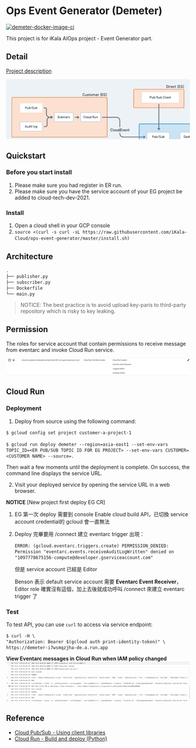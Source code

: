 # Ops Event Generator (Demeter)

[![demeter-docker-image-ci](https://github.com/iKala-Cloud/ops-event-generator/actions/workflows/docker-image.yml/badge.svg)](https://github.com/iKala-Cloud/ops-event-generator/actions/workflows/docker-image.yml)

This project is for iKala AIOps project - Event Generator part.

## Detail

[Project description](https://gcp.corp.ikala.tv/projects/gcp/wiki/Progress_MVP)

![](img/arch_eg.png)

## Quickstart

### Before you start install

1. Please make sure you had register in ER run. 
2. Please make sure you have the service account of your EG project be added to cloud-tech-dev-2021.
### Install

1. Open a cloud shell in your GCP console
2. `source <(curl -s curl -sL https://raw.githubusercontent.com/iKala-Cloud/ops-event-generator/master/install.sh)`

## Architecture

```shell
.
├── publisher.py
├── subscriber.py
├── Dockerfile
└── main.py
```


> NOTICE: The best practice is to avoid upload key-paris to third-party repository which is risky to key leaking.

## Permission

The roles for service account that contain permissions to receive message from eventarc and invoke Cloud Run service.

![](img/eg_roles_20211001.png)

## Cloud Run
### Deployment

1. Deploy from source using the following command:

```shell
$ gcloud config set project customer-a-project-1

$ gcloud run deploy demeter --region=asia-east1 --set-env-vars TOPIC_ID=<ER PUB/SUB TOPIC ID FOR EG PROJECT> --set-env-vars CUSTOMER=<CUSTOMER NAME> --source=.
```
Then wait a few moments until the deployment is complete. On success, the command line displays the service URL.

2. Visit your deployed service by opening the service URL in a web browser.

**NOTICE**
[New project first deploy EG CR]

1. EG 第一次 deploy 需要到 console Enable cloud build API，已切換 service account credential的 gcloud 會一直無法

2. Deploy 完畢要用 /connect 建立 eventarc trigger 出現：
    ```
    ERROR: (gcloud.eventarc.triggers.create) PERMISSION_DENIED: Permission "eventarc.events.receiveAuditLogWritten" denied on "1097778675156-compute@developer.gserviceaccount.com"
    ```
    但是 service account 已經是 Editor

    Benson 表示 default service account 需要 **Eventarc Event Receiver**，Editor role 確實沒有這個，加上去後就成功呼叫 /connect 來建立 eventarc trigger 了

### Test

To test API, you can use `curl` to access via service endpoint:

```shell
$ curl -H \
"Authorization: Bearer $(gcloud auth print-identity-token)" \
https://demeter-i7wsmqzjha-de.a.run.app
```

**View Eventarc messages in Cloud Run when IAM policy changed**
![](img/eg_result_20211001.png)

## Reference

- [Cloud Pub/Sub - Using client libraries](https://cloud.google.com/pubsub/docs/quickstart-client-libraries#pubsub-client-libraries-python)
- [Cloud Run - Build and deploy (Python)](https://cloud.google.com/run/docs/quickstarts/build-and-deploy/python)
